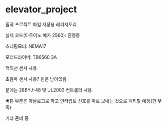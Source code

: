 # elevator_project
졸작 프로젝트 파일 저장용 레퍼지토리

실제 코드(아두이노 메가 2560): 진행중

스테핑모터: NEMA17

모터드라이버: TB6560 3A

적외선 센서 사용

초음파 센서 사용? 핀은 남아있음

문에는 28BYJ-48 및 UL2003 컨트롤러 사용

버튼 부분은 아날로그로 하고 인터럽트 신호를 따로 보내는 것으로 처리할 예정(핀 부족)

기타 준비 중
